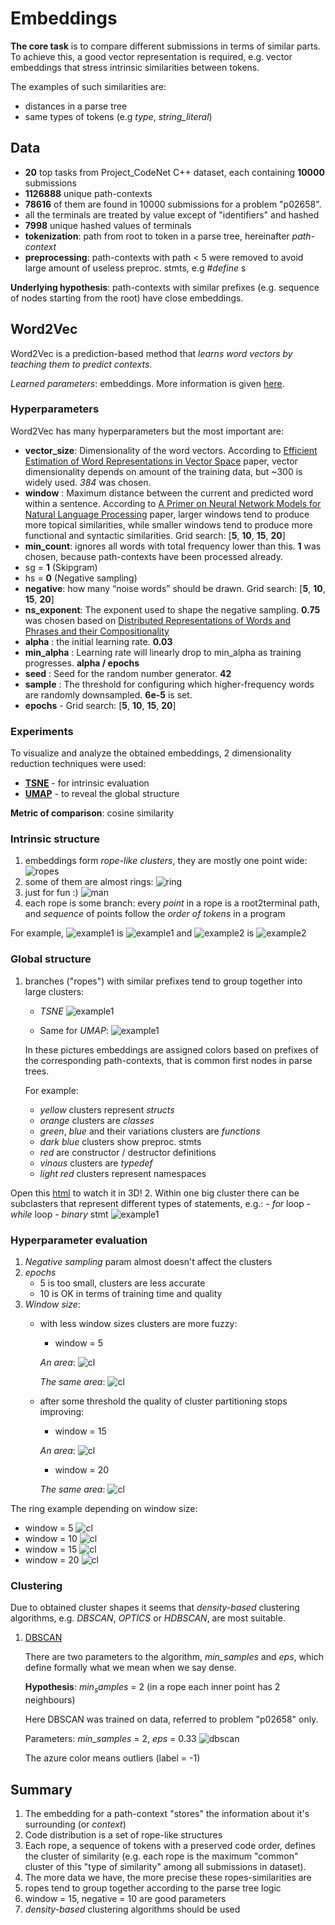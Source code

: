 # Embeddings

**The core task** is to compare different submissions in terms of similar parts. To achieve this, a good vector representation is required, e.g. vector embeddings that stress intrinsic similarities between tokens.

The examples of such similarities are:

- distances in a parse tree
- same types of tokens (e.g *type*, *string_literal*)

## Data

- **20** top tasks from Project_CodeNet C++ dataset, each containing **10000** submissions
- **1126888** unique path-contexts
- **78616** of them are found in 10000 submissions for a problem "p02658".
- all the terminals are treated by value except of "identifiers" and hashed
- **7998** unique hashed values of terminals
- **tokenization**: path from root to token in a parse tree, hereinafter *path-context*
- **preprocessing**: path-contexts with path < 5 were removed to avoid large amount of useless preproc. stmts, e.g $\#define$ s

**Underlying hypothesis**: path-contexts with similar prefixes (e.g. sequence of nodes starting from the root) have close embeddings.

## Word2Vec

Word2Vec is a prediction-based method that *learns word vectors by teaching them to predict contexts*.

*Learned parameters*: embeddings. More information is given [here](https://lena-voita.github.io/nlp_course/word_embeddings.html#w2v_idea).

### Hyperparameters

Word2Vec has many hyperparameters but the most important are:

- **vector_size**: Dimensionality of the word vectors. According to [Efficient Estimation of Word Representations in Vector Space](https://arxiv.org/pdf/1301.3781) paper, vector dimensionality depends on amount of the training data, but ~300 is widely used. *384* was chosen.
- **window** : Maximum distance between the current and predicted word within a sentence. According to [A Primer on Neural Network Models for Natural Language Processing](https://arxiv.org/pdf/1510.00726) paper, larger windows tend to produce more topical similarities, while smaller windows tend to produce more functional and syntactic similarities. Grid search: [**5**, **10**, **15**, **20**]
- **min_count**: ignores all words with total frequency lower than this. **1** was chosen, because path-contexts have been processed already.
- sg = **1** (Skipgram)
- hs = **0** (Negative sampling)
- **negative**: how many “noise words” should be drawn. Grid search: [**5**, **10**, **15**, **20**]
- **ns_exponent**:  The exponent used to shape the negative sampling. **0.75** was chosen based on [Distributed Representations of Words and Phrases and their Compositionality](https://arxiv.org/pdf/1310.4546)
- **alpha** : the initial learning rate. **0.03**
- **min_alpha** :  Learning rate will linearly drop to min_alpha as training progresses. **alpha / epochs**
- **seed** : Seed for the random number generator. **42**
- **sample** : The threshold for configuring which higher-frequency words are randomly downsampled. **6e-5** is set.
- **epochs** - Grid search: [**5**, **10**, **15**, **20**]

### Experiments

To visualize and analyze the obtained embeddings, 2 dimensionality reduction techniques were used:

- [**TSNE**](https://distill.pub/2016/misread-tsne/) - for intrinsic evaluation
- [**UMAP**](https://pair-code.github.io/understanding-umap/) - to reveal the global structure

**Metric of comparison**: cosine similarity

### Intrinsic structure

1. embeddings form *rope-like clusters*, they are mostly one point wide:
![ropes](imgs/word2vec/CodeNet20_10000__W2V_e10_n15_w10__TSNE_perp30_rope.png)
2. some of them are almost rings:
![ring](imgs/word2vec/CodeNet20_10000__W2V_e10_n15_w10__TSNE_perp30_ring.png)
3. just for fun :)
![man](imgs/word2vec/CodeNet20_10000__W2V_e10_n15_w10__TSNE_perp30_manikin.png)
4. each rope is some branch: every *point* in a rope is a root2terminal path, and *sequence* of points follow the *order of tokens* in a program

For example,
![example1](imgs/word2vec/W2V_example1.png)
is
![example1](imgs/word2vec/W2V_TSNE_example1.png)
and
![example2](imgs/word2vec/W2V_example2.png)
is
![example2](imgs/word2vec/W2V_TSNE_example2.png)

### Global structure

1. branches ("ropes") with similar prefixes tend to group together into large clusters:

    - *TSNE*
![example1](imgs/word2vec/CodeNet20_10000__W2V_e10_n15_w10__TSNE_perp30_all.png)

    - Same for *UMAP*:
![example1](imgs/word2vec/umap_all.png)

    In these pictures embeddings are assigned colors based on prefixes of the corresponding path-contexts, that is common first nodes in parse trees.

    For example:
    - *yellow* clusters represent *structs*
    - *orange* clusters are *classes*
    - *green*, *blue* and their variations clusters are *functions*
    - *dark blue* clusters show preproc. stmts
    - *red* are constructor / destructor definitions
    - *vinous* clusters are $typedef$
    - *light red* clusters represent namespaces

Open this [html](imgs/word2vec/UMAP3d.html) to watch it in 3D!
2. Within one big cluster there can be subclasters that represent different types of statements, e.g.:
    - *for* loop
    - *while* loop
    - *binary* stmt
![example1](imgs/word2vec/UMAP_1cluster.png)

### Hyperparameter evaluation

1. *Negative sampling* param almost doesn't affect the clusters
2. *epochs*
    - 5 is too small, clusters are less accurate
    - 10 is OK in terms of training time and quality
3. *Window size*:
    - with less window sizes clusters are more fuzzy:
        - window = 5

        *An area*:
        ![cl](imgs/word2vec/window_5_example1.png)

        *The same area*:
        ![cl](imgs/word2vec/window_10_example1.png)

    - after some threshold the quality of cluster partitioning stops improving:
        - window = 15

        *An area*:
        ![cl](imgs/word2vec/window_15_example1.png)

        - window = 20

        *The same area*:
        ![cl](imgs/word2vec/window20_example1.png)

The ring example depending on window size:

- window = 5
    ![cl](imgs/word2vec/window5_ring.png)
- window = 10
    ![cl](imgs/word2vec/window10_ring.png)
- window = 15
    ![cl](imgs/word2vec/window15_ring.png)
- window = 20
    ![cl](imgs/word2vec/window20_ring.png)

### Clustering

Due to obtained cluster shapes it seems that *density-based* clustering algorithms, e.g. *DBSCAN*, *OPTICS* or *HDBSCAN*, are most suitable.

1. [DBSCAN](https://scikit-learn.org/1.5/modules/generated/sklearn.cluster.DBSCAN.html#sklearn.cluster.DBSCAN)

    There are two parameters to the algorithm, *min_samples* and *eps*, which define formally what we mean when we say dense.

    **Hypothesis**: $min_samples$ = 2 (in a rope each inner point has 2 neighbours)

    Here DBSCAN was trained on data, referred to problem "p02658" only.

    Parameters: $min\_samples$ = 2, $eps$ = 0.33
    ![dbscan](imgs/word2vec/dbscan.png)

    The azure color means outliers (label = -1)

## Summary

1. The embedding for a path-context "stores" the information about it's surrounding (or *context*)
2. Code distribution is a set of rope-like structures
3. Each rope, a sequence of tokens with a preserved code order, defines the cluster of similarity (e.g. each rope is the maximum "common" cluster of this "type of similarity" among all submissions in dataset).
4. The more data we have, the more precise these ropes-similarities are
5. ropes tend to group together according to the parse tree logic
6. window = 15, negative = 10 are good parameters
7. *density-based* clustering algorithms should be used
